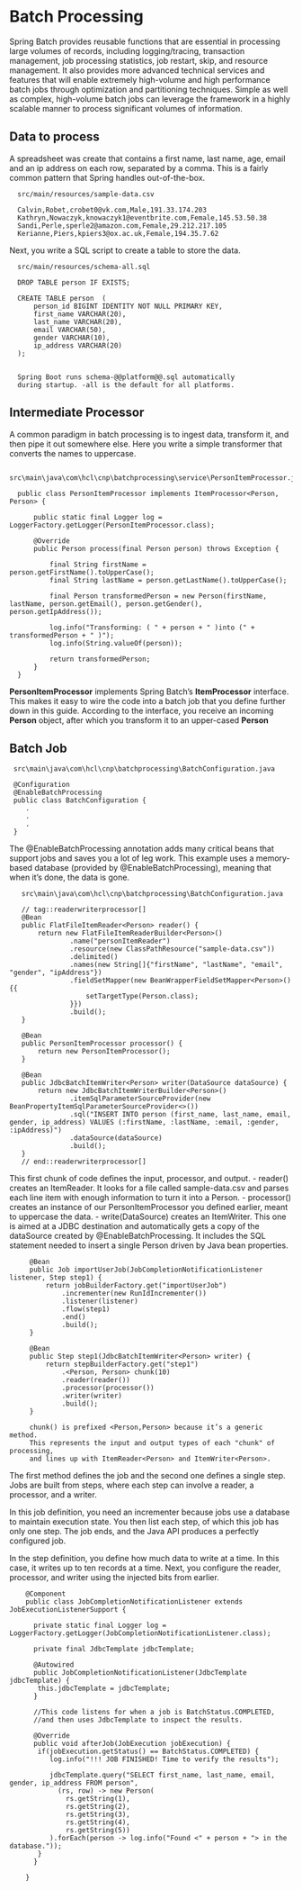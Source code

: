 # Batch Processing

Spring Batch provides reusable functions that are essential in processing large volumes of records, including 
logging/tracing, transaction management, job processing statistics, job restart, skip, and resource management. 
It also provides more advanced technical services and features that will enable extremely high-volume and high 
performance batch jobs through optimization and partitioning techniques. Simple as well as complex, high-volume 
batch jobs can leverage the framework in a highly scalable manner to process significant volumes of information.

## Data to process

A spreadsheet was create that contains a first name, last name, age, email and an ip address on each row, separated by a comma. 
This is a fairly common pattern that Spring handles out-of-the-box.

      src/main/resources/sample-data.csv
      
      Calvin,Robet,crobet0@vk.com,Male,191.33.174.203
      Kathryn,Nowaczyk,knowaczyk1@eventbrite.com,Female,145.53.50.38
      Sandi,Perle,sperle2@amazon.com,Female,29.212.217.105
      Kerianne,Piers,kpiers3@ox.ac.uk,Female,194.35.7.62

Next, you write a SQL script to create a table to store the data.
    
      src/main/resources/schema-all.sql
      
      DROP TABLE person IF EXISTS;
      
      CREATE TABLE person  (
          person_id BIGINT IDENTITY NOT NULL PRIMARY KEY,
          first_name VARCHAR(20),
          last_name VARCHAR(20),
          email VARCHAR(50),
          gender VARCHAR(10),
          ip_address VARCHAR(20)
      );
      
      
      Spring Boot runs schema-@@platform@@.sql automatically 
      during startup. -all is the default for all platforms.
  
## Intermediate Processor
      
A common paradigm in batch processing is to ingest data, transform it, and then pipe it out somewhere else. 
Here you write a simple transformer that converts the names to uppercase.

      src\main\java\com\hcl\cnp\batchprocessing\service\PersonItemProcessor.java
      
      public class PersonItemProcessor implements ItemProcessor<Person, Person> {
      
          public static final Logger log = LoggerFactory.getLogger(PersonItemProcessor.class);
      
          @Override
          public Person process(final Person person) throws Exception {
      
              final String firstName = person.getFirstName().toUpperCase();
              final String lastName = person.getLastName().toUpperCase();
      
              final Person transformedPerson = new Person(firstName, lastName, person.getEmail(), person.getGender(), person.getIpAddress());
      
              log.info("Transforming: ( " + person + " )into (" + transformedPerson + " )");
              log.info(String.valueOf(person));
      
              return transformedPerson;
          }
      }
      
**PersonItemProcessor** implements Spring Batch’s **ItemProcessor** interface. This makes it easy to wire the code into a 
batch job that you define further down in this guide. According to the interface, you receive an incoming **Person** object, 
after which you transform it to an upper-cased **Person**

## Batch Job
     
     src\main\java\com\hcl\cnp\batchprocessing\BatchConfiguration.java
     
     @Configuration
     @EnableBatchProcessing
     public class BatchConfiguration {
        .
        .
        .
     }

The @EnableBatchProcessing annotation adds many critical beans that support jobs and saves you a lot of 
leg work. This example uses a memory-based database (provided by @EnableBatchProcessing), meaning that when it’s done, 
the data is gone.

       src\main\java\com\hcl\cnp\batchprocessing\BatchConfiguration.java

       // tag::readerwriterprocessor[]
       @Bean
       public FlatFileItemReader<Person> reader() {
           return new FlatFileItemReaderBuilder<Person>()
                   .name("personItemReader")
                   .resource(new ClassPathResource("sample-data.csv"))
                   .delimited()
                   .names(new String[]{"firstName", "lastName", "email", "gender", "ipAddress"})
                   .fieldSetMapper(new BeanWrapperFieldSetMapper<Person>() {{
                       setTargetType(Person.class);
                   }})
                   .build();
       }
   
       @Bean
       public PersonItemProcessor processor() {
           return new PersonItemProcessor();
       }
   
       @Bean
       public JdbcBatchItemWriter<Person> writer(DataSource dataSource) {
           return new JdbcBatchItemWriterBuilder<Person>()
                   .itemSqlParameterSourceProvider(new BeanPropertyItemSqlParameterSourceProvider<>())
                   .sql("INSERT INTO person (first_name, last_name, email, gender, ip_address) VALUES (:firstName, :lastName, :email, :gender, :ipAddress)")
                   .dataSource(dataSource)
                   .build();
       }
       // end::readerwriterprocessor[]

This first chunk of code defines the input, processor, and output. - reader() creates an ItemReader. It looks for a file called 
sample-data.csv and parses each line item with enough information to turn it into a Person. - processor() creates an instance 
of our PersonItemProcessor you defined earlier, meant to uppercase the data. - write(DataSource) creates an ItemWriter. 
This one is aimed at a JDBC destination and automatically gets a copy of the dataSource created by @EnableBatchProcessing. 
It includes the SQL statement needed to insert a single Person driven by Java bean properties.

         @Bean
         public Job importUserJob(JobCompletionNotificationListener listener, Step step1) {
             return jobBuilderFactory.get("importUserJob")
                 .incrementer(new RunIdIncrementer())
                 .listener(listener)
                 .flow(step1)
                 .end()
                 .build();
         }
     
         @Bean
         public Step step1(JdbcBatchItemWriter<Person> writer) {
             return stepBuilderFactory.get("step1")
                 .<Person, Person> chunk(10)
                 .reader(reader())
                 .processor(processor())
                 .writer(writer)
                 .build();
         }
         
         chunk() is prefixed <Person,Person> because it’s a generic method. 
         This represents the input and output types of each "chunk" of processing, 
         and lines up with ItemReader<Person> and ItemWriter<Person>.
         
The first method defines the job and the second one defines a single step. Jobs are built from steps, where each step 
can involve a reader, a processor, and a writer.

In this job definition, you need an incrementer because jobs use a database to maintain execution state. 
You then list each step, of which this job has only one step. The job ends, and the Java API produces a perfectly configured job.

In the step definition, you define how much data to write at a time. In this case, it writes up to ten records at a time. 
Next, you configure the reader, processor, and writer using the injected bits from earlier.

        
        @Component
        public class JobCompletionNotificationListener extends JobExecutionListenerSupport {
        
          private static final Logger log = LoggerFactory.getLogger(JobCompletionNotificationListener.class);
         
          private final JdbcTemplate jdbcTemplate;
         
          @Autowired
          public JobCompletionNotificationListener(JdbcTemplate jdbcTemplate) {
           this.jdbcTemplate = jdbcTemplate;
          }
        
          //This code listens for when a job is BatchStatus.COMPLETED, 
          //and then uses JdbcTemplate to inspect the results.
         
          @Override
          public void afterJob(JobExecution jobExecution) {
           if(jobExecution.getStatus() == BatchStatus.COMPLETED) {
              log.info("!!! JOB FINISHED! Time to verify the results");
           
              jdbcTemplate.query("SELECT first_name, last_name, email, gender, ip_address FROM person",
                (rs, row) -> new Person(
                  rs.getString(1),
                  rs.getString(2),
                  rs.getString(3),
                  rs.getString(4),
                  rs.getString(5))
              ).forEach(person -> log.info("Found <" + person + "> in the database."));
           }
          }
        
        }